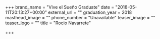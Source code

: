 +++
brand_name = "Vive el Sueño Graduate"
date = "2018-05-11T20:13:27+00:00"
external_url = ""
graduation_year = 2018
masthead_image = ""
phone_number = "Unavailable"
teaser_image = ""
teaser_logo = ""
title = "Rocio Navarrete"

+++
